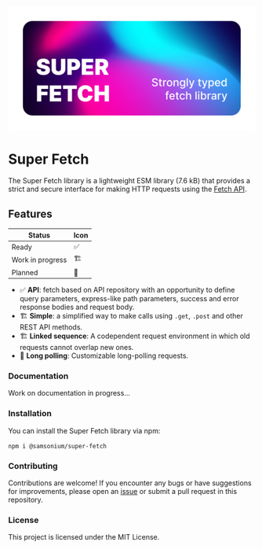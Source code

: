 ![Poster](docs/poster.png)

# Super Fetch
The Super Fetch library is a lightweight ESM library (7.6 kB) that provides a strict and secure interface for making
HTTP requests using the [Fetch API](https://developer.mozilla.org/en-US/docs/Web/API/Fetch_API).

## Features

| Status           | Icon |
|------------------|------|
| Ready            | ✅    |
| Work in progress | 🏗️  |
| Planned          | 📃   |

- ✅ **API**: fetch based on API repository with an opportunity to define query parameters,
  express-like path parameters, success and error response bodies and request body.
- 🏗️ **Simple**: a simplified way to make calls using `.get`, `.post` and other REST API methods.
- 🏗️ **Linked sequence**: A codependent request environment in which old requests cannot overlap new ones.
- 📃 **Long polling**: Customizable long-polling requests.

### Documentation
Work on documentation in progress...

### Installation
You can install the Super Fetch library via npm:
```shell
npm i @samsonium/super-fetch
```

### Contributing
Contributions are welcome! If you encounter any bugs or have suggestions for improvements, please open an
[issue](https://github.com/samsonium/super-fetch/issues) or submit a pull request in this repository.

### License
This project is licensed under the MIT License.
